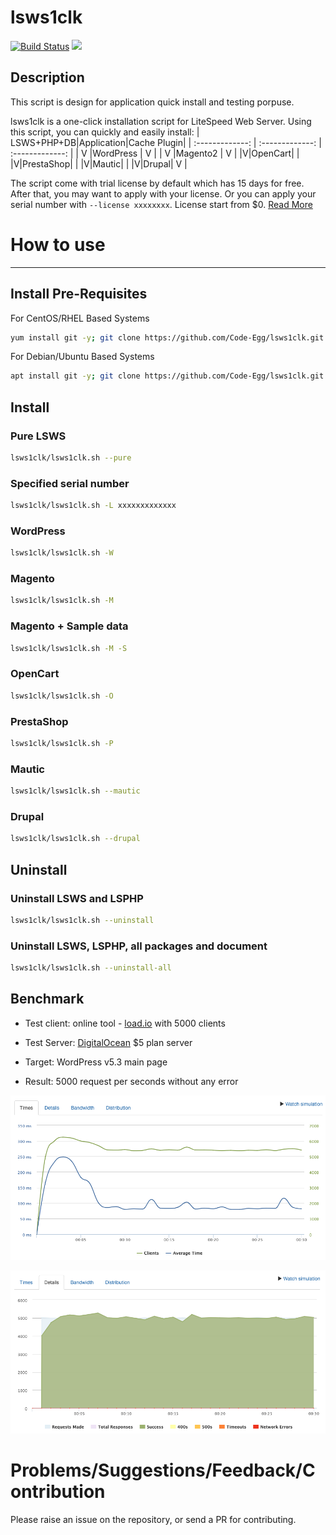 # lsws1clk 
[![Build Status](https://github.com/Code-Egg/lsws1clk/workflows/lsws1clk/badge.svg)](https://github.com/Code-Egg/lsws1clk/actions)
[<img src="https://img.shields.io/badge/Made%20with-BASH-orange.svg">](https://en.wikipedia.org/wiki/Bash_(Unix_shell)) 

Description
--------
This script is design for application quick install and testing porpuse.

lsws1clk is a one-click installation script for LiteSpeed Web Server. Using this script,
you can quickly and easily install:
| LSWS+PHP+DB|Application|Cache Plugin|
| :-------------: | :-------------: | :-------------: |
| V |WordPress | V |
| V |Magento2 | V |
|V|OpenCart| |
|V|PrestaShop| |
|V|Mautic| |
|V|Drupal| V |

The script come with trial license by default which has 15 days for free. After that, you may want to apply with your license. Or you can apply your serial number with `--license xxxxxxxx`. License start from $0. [Read More](https://www.litespeedtech.com/products/litespeed-web-server/lsws-pricing)

# How to use
---------

## Install Pre-Requisites
For CentOS/RHEL Based Systems
```bash
yum install git -y; git clone https://github.com/Code-Egg/lsws1clk.git
```

For Debian/Ubuntu Based Systems
```bash
apt install git -y; git clone https://github.com/Code-Egg/lsws1clk.git
```

## Install
### Pure LSWS 
``` bash
lsws1clk/lsws1clk.sh --pure
```
### Specified serial number 
``` bash
lsws1clk/lsws1clk.sh -L xxxxxxxxxxxxx
```
### WordPress
``` bash
lsws1clk/lsws1clk.sh -W
```
### Magento
``` bash
lsws1clk/lsws1clk.sh -M
```
### Magento + Sample data
``` bash
lsws1clk/lsws1clk.sh -M -S
```
### OpenCart
``` bash
lsws1clk/lsws1clk.sh -O
```
### PrestaShop
``` bash
lsws1clk/lsws1clk.sh -P
```
### Mautic
``` bash
lsws1clk/lsws1clk.sh --mautic
```

### Drupal
``` bash
lsws1clk/lsws1clk.sh --drupal
```

## Uninstall
### Uninstall LSWS and LSPHP
``` bash
lsws1clk/lsws1clk.sh --uninstall
```
### Uninstall LSWS, LSPHP, all packages and document
``` bash
lsws1clk/lsws1clk.sh --uninstall-all
```

## Benchmark
* Test client: 
online tool - [load.io](https://loader.io/) with 5000 clients 

* Test Server:
[DigitalOcean](https://www.digitalocean.com/) $5 plan server

* Target:
WordPress v5.3 main page 

* Result:
5000 request per seconds without any error

![](/img/loader-2.png)

![](/img/loader-3.png)

# Problems/Suggestions/Feedback/Contribution
Please raise an issue on the repository, or send a PR for contributing. 

